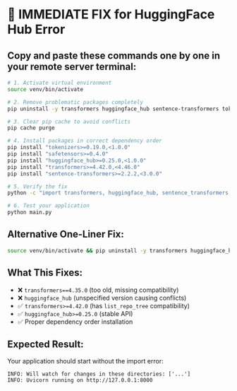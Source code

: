 # 🚨 IMMEDIATE FIX for HuggingFace Hub Error

## Copy and paste these commands one by one in your remote server terminal:

```bash
# 1. Activate virtual environment
source venv/bin/activate

# 2. Remove problematic packages completely
pip uninstall -y transformers huggingface_hub sentence-transformers tokenizers safetensors

# 3. Clear pip cache to avoid conflicts
pip cache purge

# 4. Install packages in correct dependency order
pip install "tokenizers>=0.19.0,<1.0.0"
pip install "safetensors>=0.4.0"
pip install "huggingface_hub>=0.25.0,<1.0.0"
pip install "transformers>=4.42.0,<4.46.0"
pip install "sentence-transformers>=2.2.2,<3.0.0"

# 5. Verify the fix
python -c "import transformers, huggingface_hub, sentence_transformers; print('✅ Import successful!')"

# 6. Test your application
python main.py
```

## Alternative One-Liner Fix:

```bash
source venv/bin/activate && pip uninstall -y transformers huggingface_hub sentence-transformers tokenizers safetensors && pip cache purge && pip install "tokenizers>=0.19.0,<1.0.0" "safetensors>=0.4.0" "huggingface_hub>=0.25.0,<1.0.0" "transformers>=4.42.0,<4.46.0" "sentence-transformers>=2.2.2,<3.0.0" && python main.py
```

## What This Fixes:

- ❌ `transformers==4.35.0` (too old, missing compatibility)
- ❌ `huggingface_hub` (unspecified version causing conflicts)
- ✅ `transformers>=4.42.0` (has `list_repo_tree` compatibility)
- ✅ `huggingface_hub>=0.25.0` (stable API)
- ✅ Proper dependency order installation

## Expected Result:

Your application should start without the import error:
```
INFO: Will watch for changes in these directories: ['...']
INFO: Uvicorn running on http://127.0.0.1:8000
```

